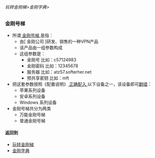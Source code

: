 ###### 玩转金刚梯>金刚字典>

### 金刚号梯

- 所谓[ 金刚号梯 ]()是指：
  - 由[ 金刚公司 ]研发、销售的一种VPN产品
  - 该产品由一组参数构成
  - 这组参数是：
    - 金刚号     比如：c57124983
    - 金刚密码   比如：12345678
    - 服务器     比如：atz57.softerher.net
    - 预共享密钥  比如：mft
- 把这套参数按照《配置说明》[ 正确配入 ]()以下设备之一，该设备即可[翻墙]()：
  - 苹果系列设备
  - 安卓系列设备
  - Windows 系列设备
- 金刚号梯共分为两类
  - 万能金刚号梯
  - 普通金刚号梯


#### 返回到
- [玩转金刚梯](https://github.com/a2zitpro/web/blob/master/LadderFree/main.md)
- [金刚字典](https://github.com/a2zitpro/web/blob/master/LadderFree/kkDictionary/kkDictionary.md)


